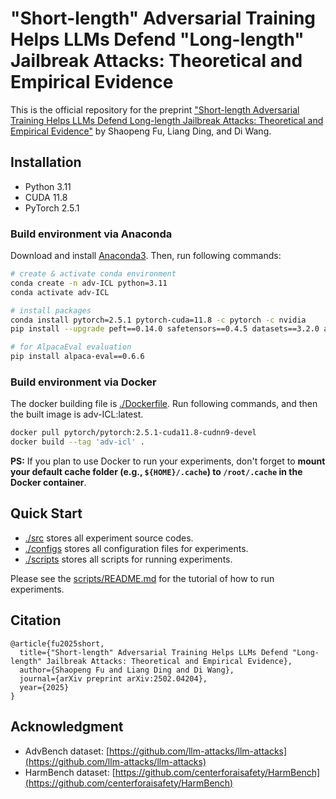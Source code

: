 # "Short-length" Adversarial Training Helps LLMs Defend "Long-length" Jailbreak Attacks: Theoretical and Empirical Evidence

This is the official repository for the preprint ["Short-length Adversarial Training Helps LLMs Defend Long-length Jailbreak Attacks: Theoretical and Empirical Evidence"](https://arxiv.org/abs/2502.04204) by Shaopeng Fu, Liang Ding, and Di Wang.

## Installation

- Python 3.11
- CUDA 11.8
- PyTorch 2.5.1

### Build environment via Anaconda

Download and install [Anaconda3](https://www.anaconda.com/download). Then, run following commands:

```bash
# create & activate conda environment
conda create -n adv-ICL python=3.11
conda activate adv-ICL

# install packages
conda install pytorch=2.5.1 pytorch-cuda=11.8 -c pytorch -c nvidia
pip install --upgrade peft==0.14.0 safetensors==0.4.5 datasets==3.2.0 accelerate==1.2.1 protobuf==5.29.1 sentencepiece==0.2.0 bitsandbytes==0.45.0

# for AlpacaEval evaluation
pip install alpaca-eval==0.6.6
```

### Build environment via Docker

The docker building file is [./Dockerfile](./Dockerfile). Run following commands, and then the built image is adv-ICL:latest.

```bash
docker pull pytorch/pytorch:2.5.1-cuda11.8-cudnn9-devel
docker build --tag 'adv-icl' .
```

**PS:** If you plan to use Docker to run your experiments, don't forget to **mount your default cache folder (e.g., `${HOME}/.cache`) to `/root/.cache` in the Docker container**.

## Quick Start

- [./src](./src) stores all experiment source codes.
- [./configs](./configs) stores all configuration files for experiments.
- [./scripts](./scripts) stores all scripts for running experiments.

Please see the [scripts/README.md](./scripts/README.md) for the tutorial of how to run experiments.

## Citation

```
@article{fu2025short,
  title={"Short-length" Adversarial Training Helps LLMs Defend "Long-length" Jailbreak Attacks: Theoretical and Empirical Evidence},
  author={Shaopeng Fu and Liang Ding and Di Wang},
  journal={arXiv preprint arXiv:2502.04204},
  year={2025}
}
```

## Acknowledgment

- AdvBench dataset: [https://github.com/llm-attacks/llm-attacks](https://github.com/llm-attacks/llm-attacks)
- HarmBench dataset: [https://github.com/centerforaisafety/HarmBench](https://github.com/centerforaisafety/HarmBench)
